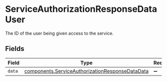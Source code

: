 # ServiceAuthorizationResponseDataUser

The ID of the user being given access to the service.


## Fields

| Field                                                                                                                     | Type                                                                                                                      | Required                                                                                                                  | Description                                                                                                               |
| ------------------------------------------------------------------------------------------------------------------------- | ------------------------------------------------------------------------------------------------------------------------- | ------------------------------------------------------------------------------------------------------------------------- | ------------------------------------------------------------------------------------------------------------------------- |
| `data`                                                                                                                    | [components.ServiceAuthorizationResponseDataData](../../../sdk/models/components/serviceauthorizationresponsedatadata.md) | :heavy_minus_sign:                                                                                                        | N/A                                                                                                                       |